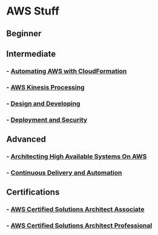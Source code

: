 # AWS Stuff

## Beginner

## Intermediate

### - [Automating AWS with CloudFormation](./automating-aws-with-cloudformation/index.md)

### - [AWS Kinesis Processing](./aws-kinesis-processing/index.md)

### - [Design and Developing](./design-development/index.md)

### - [Deployment and Security](./deployment-security/index.md)

## Advanced

### - [Architecting High Available Systems On AWS](./architecting-high-available-systems-on-aws/index.md)

### - [Continuous Delivery and Automation](./continuous-delivery-and-automation/index.md)


## Certifications

### - [AWS Certified Solutions Architect Associate](./aws-certified-solutions-architect-associate/index.md)

### - [AWS Certified Solutions Architect Professional](./aws-certified-solutions-architect-professional/index.md)
